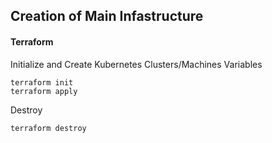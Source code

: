 ## Creation of Main Infastructure

#### Terraform

Initialize and Create Kubernetes Clusters/Machines Variables

```
terraform init
terraform apply
```

Destroy
```
terraform destroy
```
